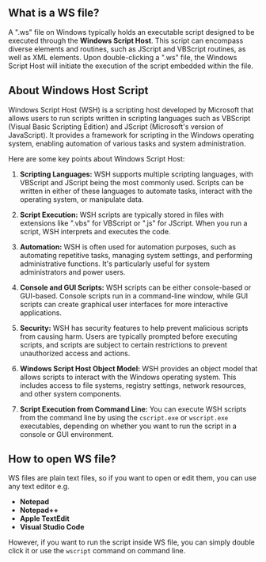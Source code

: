 ## What is a WS file?

A ".ws" file on Windows typically holds an executable script designed to be executed through the **Windows Script Host**. This script can encompass diverse elements and routines, such as JScript and VBScript routines, as well as XML elements. Upon double-clicking a ".ws" file, the Windows Script Host will initiate the execution of the script embedded within the file.

## About Windows Host Script

Windows Script Host (WSH) is a scripting host developed by Microsoft that allows users to run scripts written in scripting languages such as VBScript (Visual Basic Scripting Edition) and JScript (Microsoft's version of JavaScript). It provides a framework for scripting in the Windows operating system, enabling automation of various tasks and system administration.

Here are some key points about Windows Script Host:

1.  **Scripting Languages:** WSH supports multiple scripting languages, with VBScript and JScript being the most commonly used. Scripts can be written in either of these languages to automate tasks, interact with the operating system, or manipulate data.
    
2.  **Script Execution:** WSH scripts are typically stored in files with extensions like ".vbs" for VBScript or ".js" for JScript. When you run a script, WSH interprets and executes the code.
    
3.  **Automation:** WSH is often used for automation purposes, such as automating repetitive tasks, managing system settings, and performing administrative functions. It's particularly useful for system administrators and power users.
    
4.  **Console and GUI Scripts:** WSH scripts can be either console-based or GUI-based. Console scripts run in a command-line window, while GUI scripts can create graphical user interfaces for more interactive applications.
    
5.  **Security:** WSH has security features to help prevent malicious scripts from causing harm. Users are typically prompted before executing scripts, and scripts are subject to certain restrictions to prevent unauthorized access and actions.
    
6.  **Windows Script Host Object Model:** WSH provides an object model that allows scripts to interact with the Windows operating system. This includes access to file systems, registry settings, network resources, and other system components.
    
7.  **Script Execution from Command Line:** You can execute WSH scripts from the command line by using the `cscript.exe` or `wscript.exe` executables, depending on whether you want to run the script in a console or GUI environment.

## How to open WS file?

WS files are plain text files, so if you want to open or edit them, you can use any text editor e.g.

- **Notepad**
- **Notepad++**
- **Apple TextEdit**
- **Visual Studio Code**

However, if you want to run the script inside WS file, you can simply double click it or use the `wscript` command on command line.




